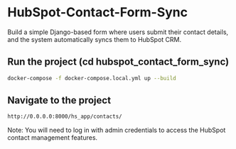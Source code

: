# HubSpot-Contact-Form-Sync
Build a simple Django-based form where users submit their contact details, and the system automatically syncs them to HubSpot CRM.

## Run the project (cd hubspot_contact_form_sync)

```bash
docker-compose -f docker-compose.local.yml up --build
```

## Navigate to the project

```bash
http://0.0.0.0:8000/hs_app/contacts/
```

Note: You will need to log in with admin credentials to access the HubSpot contact management features.



